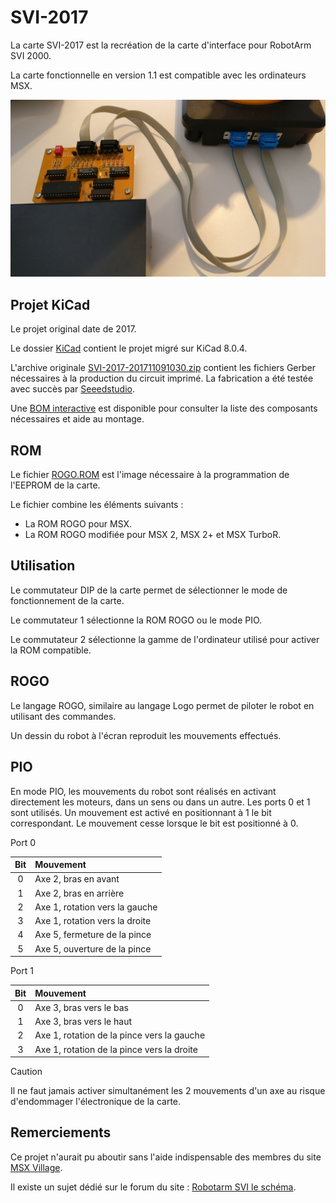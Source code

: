 # SVI-2017

La carte SVI-2017 est la recréation de la carte d'interface pour RobotArm SVI 2000.

La carte fonctionnelle en version 1.1 est compatible avec les ordinateurs MSX.

![SVI-2017](docs/img/SIVI-2017-20171211-105227.jpg)

## Projet KiCad

Le projet original date de 2017.

Le dossier [KiCad](KiCad/) contient le projet migré sur KiCad 8.0.4.

L'archive originale [SVI-2017-201711091030.zip](https://github.com/patricklaf/SVI-2017/raw/main/KiCad/Gerber/SVI-2017-201711091030.zip) contient les fichiers Gerber nécessaires à la production du circuit imprimé. La fabrication a été testée avec succès par [Seeedstudio](https://www.seeedstudio.com/fusion_pcb.html).

Une [BOM interactive](https://patricklaf.github.io/SVI-2017/bom.html) est disponible pour consulter la liste des composants nécessaires et aide au montage.

## ROM

Le fichier [ROGO.ROM](ROM/ROGO.ROM) est l'image nécessaire à la programmation de l'EEPROM de la carte.

Le fichier combine les éléments suivants :

- La ROM ROGO pour MSX.
- La ROM ROGO modifiée pour MSX 2, MSX 2+ et MSX TurboR.

## Utilisation

Le commutateur DIP de la carte permet de sélectionner le mode de fonctionnement de la carte.

Le commutateur 1 sélectionne la ROM ROGO ou le mode PIO.

Le commutateur 2 sélectionne la gamme de l'ordinateur utilisé pour activer la ROM compatible.

## ROGO

Le langage ROGO, similaire au langage Logo permet de piloter le robot en utilisant des commandes.

Un dessin du robot à l'écran reproduit les mouvements effectués.

## PIO

En mode PIO, les mouvements du robot sont réalisés en activant directement les moteurs, dans un sens ou dans un autre. Les ports 0 et 1 sont utilisés. Un mouvement est activé en positionnant à 1 le bit correspondant. Le mouvement cesse lorsque le bit est positionné à 0. 

Port 0

| Bit | Mouvement                      |
|:---:|:-------------------------------|
| 0   | Axe 2, bras en avant           |
| 1   | Axe 2, bras en arrière         |
| 2   | Axe 1, rotation vers la gauche |
| 3   | Axe 1, rotation vers la droite |
| 4   | Axe 5, fermeture de la pince   |
| 5   | Axe 5, ouverture de la pince   |

Port 1

| Bit | Mouvement                                  |
|:---:|:-------------------------------------------|
| 0   | Axe 3, bras vers le bas                    |
| 1   | Axe 3, bras vers le haut                   |
| 2   | Axe 1, rotation de la pince vers la gauche |
| 3   | Axe 1, rotation de la pince vers la droite |

> [!CAUTION]
> Il ne faut jamais activer simultanément les 2 mouvements d'un axe au risque d'endommager l'électronique de la carte. 

## Remerciements

Ce projet n'aurait pu aboutir sans l'aide indispensable des membres du site [MSX Village](https://msxvillage.fr).

Il existe un sujet dédié sur le forum du site : [Robotarm SVI le schéma](https://msxvillage.fr/forum/topic-326-1+robotarm-svi-le-schema.php).